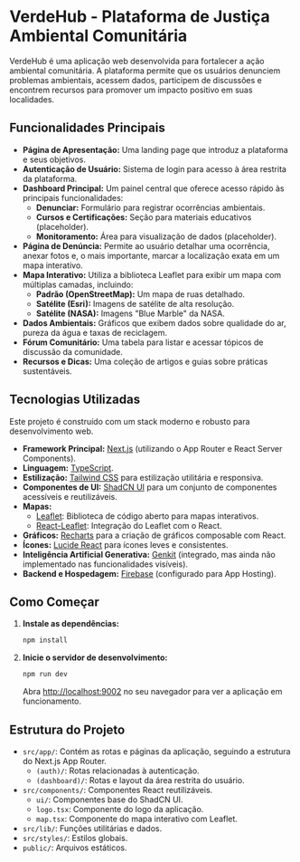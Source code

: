 # VerdeHub - Plataforma de Justiça Ambiental Comunitária

VerdeHub é uma aplicação web desenvolvida para fortalecer a ação ambiental comunitária. A plataforma permite que os usuários denunciem problemas ambientais, acessem dados, participem de discussões e encontrem recursos para promover um impacto positivo em suas localidades.

## Funcionalidades Principais

- **Página de Apresentação:** Uma landing page que introduz a plataforma e seus objetivos.
- **Autenticação de Usuário:** Sistema de login para acesso à área restrita da plataforma.
- **Dashboard Principal:** Um painel central que oferece acesso rápido às principais funcionalidades:
  - **Denunciar:** Formulário para registrar ocorrências ambientais.
  - **Cursos e Certificações:** Seção para materiais educativos (placeholder).
  - **Monitoramento:** Área para visualização de dados (placeholder).
- **Página de Denúncia:** Permite ao usuário detalhar uma ocorrência, anexar fotos e, o mais importante, marcar a localização exata em um mapa interativo.
- **Mapa Interativo:** Utiliza a biblioteca Leaflet para exibir um mapa com múltiplas camadas, incluindo:
  - **Padrão (OpenStreetMap):** Um mapa de ruas detalhado.
  - **Satélite (Esri):** Imagens de satélite de alta resolução.
  - **Satélite (NASA):** Imagens "Blue Marble" da NASA.
- **Dados Ambientais:** Gráficos que exibem dados sobre qualidade do ar, pureza da água e taxas de reciclagem.
- **Fórum Comunitário:** Uma tabela para listar e acessar tópicos de discussão da comunidade.
- **Recursos e Dicas:** Uma coleção de artigos e guias sobre práticas sustentáveis.

## Tecnologias Utilizadas

Este projeto é construído com um stack moderno e robusto para desenvolvimento web.

- **Framework Principal:** [Next.js](https://nextjs.org/) (utilizando o App Router e React Server Components).
- **Linguagem:** [TypeScript](https://www.typescriptlang.org/).
- **Estilização:** [Tailwind CSS](https://tailwindcss.com/) para estilização utilitária e responsiva.
- **Componentes de UI:** [ShadCN UI](https://ui.shadcn.com/) para um conjunto de componentes acessíveis e reutilizáveis.
- **Mapas:**
  - [Leaflet](https://leafletjs.com/): Biblioteca de código aberto para mapas interativos.
  - [React-Leaflet](https://react-leaflet.js.org/): Integração do Leaflet com o React.
- **Gráficos:** [Recharts](https://recharts.org/) para a criação de gráficos composable com React.
- **Ícones:** [Lucide React](https://lucide.dev/) para ícones leves e consistentes.
- **Inteligência Artificial Generativa:** [Genkit](https://firebase.google.com/docs/genkit) (integrado, mas ainda não implementado nas funcionalidades visíveis).
- **Backend e Hospedagem:** [Firebase](https://firebase.google.com/) (configurado para App Hosting).

## Como Começar

1.  **Instale as dependências:**
    ```bash
    npm install
    ```
2.  **Inicie o servidor de desenvolvimento:**
    ```bash
    npm run dev
    ```

    Abra [http://localhost:9002](http://localhost:9002) no seu navegador para ver a aplicação em funcionamento.

## Estrutura do Projeto

- `src/app/`: Contém as rotas e páginas da aplicação, seguindo a estrutura do Next.js App Router.
  - `(auth)/`: Rotas relacionadas à autenticação.
  - `(dashboard)/`: Rotas e layout da área restrita do usuário.
- `src/components/`: Componentes React reutilizáveis.
  - `ui/`: Componentes base do ShadCN UI.
  - `logo.tsx`: Componente do logo da aplicação.
  - `map.tsx`: Componente do mapa interativo com Leaflet.
- `src/lib/`: Funções utilitárias e dados.
- `src/styles/`: Estilos globais.
- `public/`: Arquivos estáticos.

